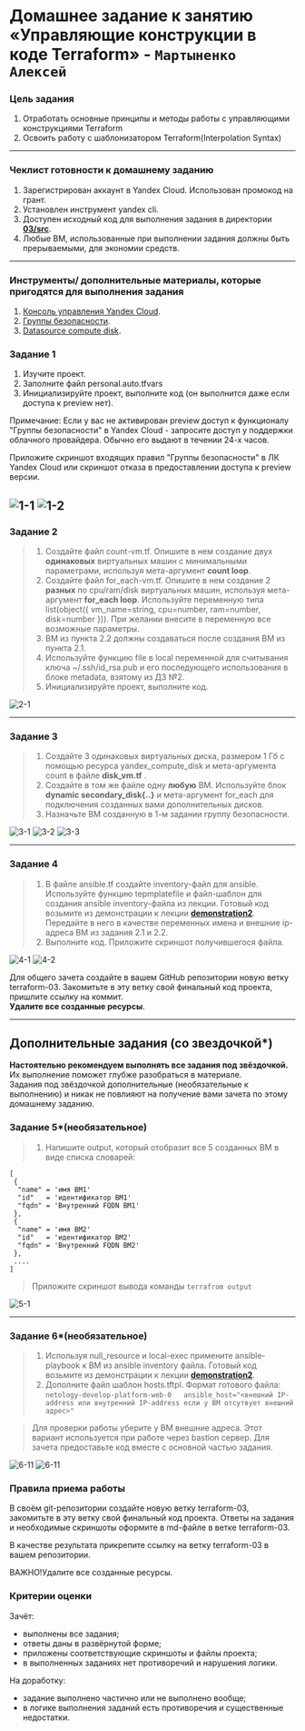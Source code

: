 # Домашнее задание к занятию   «Управляющие конструкции в коде Terraform» - `Мартыненко Алексей`

### Цель задания

1. Отработать основные принципы и методы работы с управляющими конструкциями Terraform
2. Освоить работу с шаблонизатором Terraform(Interpolation Syntax)

------

### Чеклист готовности к домашнему заданию

1. Зарегистрирован аккаунт в Yandex Cloud. Использован промокод на грант.
2. Установлен инструмент yandex cli.
3. Доступен исходный код для выполнения задания в директории [**03/src**](https://github.com/netology-code/ter-homeworks/tree/main/03/src).
4. Любые ВМ, использованные при выполнении задания должны быть прерываемыми, для экономии средств.

------

### Инструменты/ дополнительные материалы, которые пригодятся для выполнения задания

1. [Консоль управления Yandex Cloud](https://console.cloud.yandex.ru/folders/<cloud_id>/vpc/security-groups).
2. [Группы безопасности](https://cloud.yandex.ru/docs/vpc/concepts/security-groups?from=int-console-help-center-or-nav).
3. [Datasource compute disk](https://terraform-eap.website.yandexcloud.net/docs/providers/yandex/d/datasource_compute_disk.html).


### Задание 1

1. Изучите проект.
2. Заполните файл personal.auto.tfvars
3. Инициализируйте проект, выполните код (он выполнится даже если доступа к preview нет).

Примечание: Если у вас не активирован preview доступ к функционалу "Группы безопасности" в Yandex Cloud - запросите доступ у поддержки облачного провайдера. Обычно его выдают в течении 24-х часов.

Приложите скриншот входящих правил "Группы безопасности" в ЛК Yandex Cloud  или скриншот отказа в предоставлении доступа к preview версии.


![1-1](img/1-1.png)
![1-2](img/1-2.png)
------

### Задание 2

> 1. Создайте файл count-vm.tf. Опишите в нем создание двух **одинаковых** виртуальных машин с минимальными параметрами, используя мета-аргумент **count loop**.
> 2. Создайте файл for_each-vm.tf. Опишите в нем создание 2 **разных** по cpu/ram/disk виртуальных машин, используя мета-аргумент **for_each loop**. Используйте переменную типа list(object({ vm_name=string, cpu=number, ram=number, disk=number  })). При желании внесите в переменную все возможные параметры.
> 3. ВМ из пункта 2.2 должны создаваться после создания ВМ из пункта 2.1.
> 4. Используйте функцию file в local переменной для считывания ключа ~/.ssh/id_rsa.pub и его последующего использования в блоке metadata, взятому из ДЗ №2.
> 5. Инициализируйте проект, выполните код.

![2-1](img/2-1.png)


------

### Задание 3

> 1. Создайте 3 одинаковых виртуальных диска, размером 1 Гб с помощью ресурса yandex_compute_disk и мета-аргумента count в файле **disk_vm.tf** .
> 2. Создайте в том же файле одну **любую** ВМ. Используйте блок **dynamic secondary_disk{..}** и мета-аргумент for_each для подключения созданных вами дополнительных дисков.
> 3. Назначьте ВМ созданную в 1-м задании группу безопасности.

![3-1](img/3-1.png)
![3-2](img/3-2.png)
![3-3](img/3-3.png)

------

### Задание 4

> 1. В файле ansible.tf создайте inventory-файл для ansible.
   Используйте функцию tepmplatefile и файл-шаблон для создания ansible inventory-файла из лекции.
   Готовый код возьмите из демонстрации к лекции [**demonstration2**](https://github.com/netology-code/ter-homeworks/tree/main/demonstration2).
   Передайте в него в качестве переменных имена и внешние ip-адреса ВМ из задания 2.1 и 2.2.
> 2. Выполните код. Приложите скриншот получившегося файла.

![4-1](img/4-1.png)
![4-2](img/4-2.png)


Для общего зачета создайте в вашем GitHub репозитории новую ветку terraform-03. Закомитьте в эту ветку свой финальный код проекта, пришлите ссылку на коммит.   
**Удалите все созданные ресурсы**.

------

## Дополнительные задания (со звездочкой*)

**Настоятельно рекомендуем выполнять все задания под звёздочкой.**   Их выполнение поможет глубже разобраться в материале.   
Задания под звёздочкой дополнительные (необязательные к выполнению) и никак не повлияют на получение вами зачета по этому домашнему заданию.

### Задание 5*(необязательное)
> 1. Напишите output, который отобразит все 5 созданных ВМ в виде списка словарей:
``` 
[
 {
  "name" = 'имя ВМ1'
  "id"   = 'идентификатор ВМ1'
  "fqdn" = 'Внутренний FQDN ВМ1'
 },
 {
  "name" = 'имя ВМ2'
  "id"   = 'идентификатор ВМ2'
  "fqdn" = 'Внутренний FQDN ВМ2'
 },
 ....
]
```

> Приложите скриншот вывода команды ```terrafrom output```

![5-1](img/5-1.png)

------

### Задание 6*(необязательное)

> 1. Используя null_resource и local-exec примените ansible-playbook к ВМ из ansible inventory файла.
   Готовый код возьмите из демонстрации к лекции [**demonstration2**](https://github.com/netology-code/ter-homeworks/tree/main/demonstration2).
> 3. Дополните файл шаблон hosts.tftpl.
   Формат готового файла:
   ```netology-develop-platform-web-0   ansible_host="<внешний IP-address или внутренний IP-address если у ВМ отсутвует внешний адрес>"```

> Для проверки работы уберите у ВМ внешние адреса. Этот вариант используется при работе через bastion сервер.
> Для зачета предоставьте код вместе с основной частью задания.

![6-11](img/6-11.png)
![6-11](img/6-11.png)


### Правила приема работы

В своём git-репозитории создайте новую ветку terraform-03, закомитьте в эту ветку свой финальный код проекта. Ответы на задания и необходимые скриншоты оформите в md-файле в ветке terraform-03.

В качестве результата прикрепите ссылку на ветку terraform-03 в вашем репозитории.

ВАЖНО!Удалите все созданные ресурсы.

### Критерии оценки

Зачёт:

* выполнены все задания;
* ответы даны в развёрнутой форме;
* приложены соответствующие скриншоты и файлы проекта;
* в выполненных заданиях нет противоречий и нарушения логики.

На доработку:

* задание выполнено частично или не выполнено вообще;
* в логике выполнения заданий есть противоречия и существенные недостатки. 

